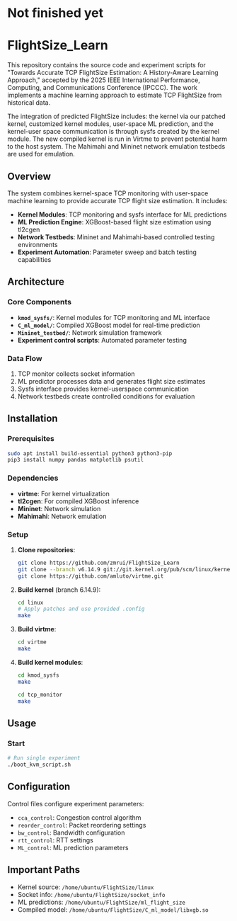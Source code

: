 # Not finished yet

# FlightSize_Learn

This repository contains the source code and experiment scripts for "Towards Accurate TCP FlightSize Estimation: A History-Aware Learning Approach," accepted by the 2025 IEEE International Performance, Computing, and Communications Conference (IPCCC). 
The work implements a machine learning approach to estimate TCP FlightSize from historical data. 

The integration of predicted FlightSize includes: the kernel via our patched kernel, customized kernel modules, user-space ML prediction, and the kernel-user space communication is through sysfs created by the kernel module.
The new compiled kernel is run in Virtme to prevent potential harm to the host system.
The Mahimahi and Mininet network emulation testbeds are used for emulation.


## Overview

The system combines kernel-space TCP monitoring with user-space machine learning to provide accurate TCP flight size estimation. It includes:

- **Kernel Modules**: TCP monitoring and sysfs interface for ML predictions
- **ML Prediction Engine**: XGBoost-based flight size estimation using tl2cgen
- **Network Testbeds**: Mininet and Mahimahi-based controlled testing environments
- **Experiment Automation**: Parameter sweep and batch testing capabilities

## Architecture

### Core Components

- **`kmod_sysfs/`**: Kernel modules for TCP monitoring and ML interface
- **`C_ml_model/`**: Compiled XGBoost model for real-time prediction
- **`Mininet_testbed/`**: Network simulation framework
- **Experiment control scripts**: Automated parameter testing

### Data Flow

1. TCP monitor collects socket information
2. ML predictor processes data and generates flight size estimates
3. Sysfs interface provides kernel-userspace communication
4. Network testbeds create controlled conditions for evaluation

## Installation

### Prerequisites

```bash
sudo apt install build-essential python3 python3-pip
pip3 install numpy pandas matplotlib psutil
```

### Dependencies

- **virtme**: For kernel virtualization
- **tl2cgen**: For compiled XGBoost inference
- **Mininet**: Network simulation
- **Mahimahi**: Network emulation

### Setup

1. **Clone repositories**:
   ```bash
   git clone https://github.com/zmrui/FlightSize_Learn
   git clone --branch v6.14.9 git://git.kernel.org/pub/scm/linux/kernel/git/stable/linux.git
   git clone https://github.com/amluto/virtme.git
   ```

2. **Build kernel** (branch 6.14.9):
   ```bash
   cd linux
   # Apply patches and use provided .config
   make
   ```

3. **Build virtme**:
   ```bash
   cd virtme
   make
   ```

4. **Build kernel modules**:
   ```bash
   cd kmod_sysfs
   make
   
   cd tcp_monitor
   make
   ```

## Usage

### Start

```bash
# Run single experiment
./boot_kvm_script.sh
```


## Configuration

Control files configure experiment parameters:
- `cca_control`: Congestion control algorithm
- `reorder_control`: Packet reordering settings
- `bw_control`: Bandwidth configuration
- `rtt_control`: RTT settings
- `ML_control`: ML prediction parameters

## Important Paths

- Kernel source: `/home/ubuntu/FlightSize/linux`
- Socket info: `/home/ubuntu/FlightSize/socket_info`
- ML predictions: `/home/ubuntu/FlightSize/ml_flight_size`
- Compiled model: `/home/ubuntu/FlightSize/C_ml_model/libxgb.so`

